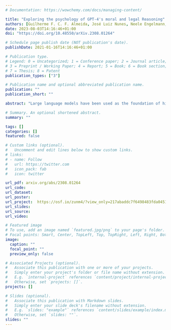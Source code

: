 ```yaml
---
# Documentation: https://wowchemy.com/docs/managing-content/

title: "Exploring the psychology of GPT-4's moral and legal Reasoning"
authors: [Guilherme F. C. F. Almeida, José Luiz Nunes, Neele Engelmann, Alex Wiegmann, Marcelo de Araújo]
date: 2023-08-03T14:16:46+01:00
doi: "https://doi.org/10.48550/arXiv.2308.01264"

# Schedule page publish date (NOT publication's date).
publishDate: 2021-01-16T14:16:46+01:00

# Publication type.
# Legend: 0 = Uncategorized; 1 = Conference paper; 2 = Journal article;
# 3 = Preprint / Working Paper; 4 = Report; 5 = Book; 6 = Book section;
# 7 = Thesis; 8 = Patent
publication_types: ["3"]

# Publication name and optional abbreviated publication name.
publication: ""
publication_short: ""

abstract: "Large language models have been used as the foundation of highly sophisticated artificial intelligences, capable of delivering human-like responses to probes about legal and moral issues. However, these models are unreliable guides to their own inner workings, and even the engineering teams behind their creation are unable to explain exactly how they came to develop all of the capabilities they currently have. The emerging field of machine psychology seeks to gain insight into the processes and concepts that these models possess. In this paper, we employ the methods of psychology to probe into GPT-4's moral and legal reasoning. More specifically, we investigate the similarities and differences between GPT-4 and humans when it comes to intentionality ascriptions, judgments about causation, the morality of deception, moral foundations, the impact of moral luck on legal judgments, the concept of consent, and rule violation judgments. We find high correlations between human and AI responses, but also several significant systematic differences between them. We conclude with a discussion of the philosophical implications of our findings."

# Summary. An optional shortened abstract.
summary: ""

tags: []
categories: []
featured: false

# Custom links (optional).
#   Uncomment and edit lines below to show custom links.
# links:
# - name: Follow
#   url: https://twitter.com
#   icon_pack: fab
#   icon: twitter

url_pdf: arxiv.org/abs/2308.01264
url_code:
url_dataset:
url_poster:
url_project:  https://osf.io/zunm4/?view_only=217abaddc7f6498483fda045157f5dd6
url_slides:
url_source:
url_video:

# Featured image
# To use, add an image named `featured.jpg/png` to your page's folder. 
# Focal points: Smart, Center, TopLeft, Top, TopRight, Left, Right, BottomLeft, Bottom, BottomRight.
image:
  caption: ""
  focal_point: ""
  preview_only: false

# Associated Projects (optional).
#   Associate this publication with one or more of your projects.
#   Simply enter your project's folder or file name without extension.
#   E.g. `internal-project` references `content/project/internal-project/index.md`.
#   Otherwise, set `projects: []`.
projects: []

# Slides (optional).
#   Associate this publication with Markdown slides.
#   Simply enter your slide deck's filename without extension.
#   E.g. `slides: "example"` references `content/slides/example/index.md`.
#   Otherwise, set `slides: ""`.
slides: ""
---
```

